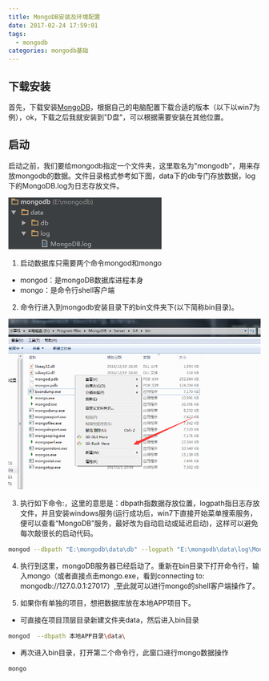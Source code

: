 ```yaml
---
title: MongoDB安装及环境配置
date: 2017-02-24 17:59:01
tags:
  - mongodb
categories: mongodb基础
---
```

## 下载安装
首先，下载安装[MongoDB](https://www.mongodb.com/)，根据自己的电脑配置下载合适的版本（以下以win7为例），ok，下载之后我就安装到"D盘"，可以根据需要安装在其他位置。

## 启动
启动之前，我们要给mongodb指定一个文件夹，这里取名为"mongodb"，用来存放mongodb的数据。文件目录格式参考如下图，data下的db专门存放数据，log下的MongoDB.log为日志存放文件。

![](img/1.png)
1. 启动数据库只需要两个命令mongod和mongo
- mongod：是mongoDB数据库进程本身
- mongo：是命令行shell客户端

2. 命令行进入到mongodb安装目录下的bin文件夹下(以下简称bin目录)。

![](img/2.png)

3. 执行如下命令:，这里的意思是：dbpath指数据存放位置，logpath指日志存放文件，并且安装windows服务(运行成功后，win7下直接开始菜单搜索服务，便可以查看“MongoDB”服务，最好改为自动启动或延迟启动)，这样可以避免每次敲很长的启动代码。
``` bash
mongod --dbpath "E:\mongodb\data\db" --logpath "E:\mongodb\data\log\MongoDB.log" --install --serviceName "MongoDB"
```

4. 执行到这里，mongoDB服务器已经启动了。重新在bin目录下打开命令行，输入mongo（或者直接点击mongo.exe，看到connecting to: mongodb://127.0.0.1:27017）,至此就可以进行mongo的shell客户端操作了。

5. 如果你有单独的项目，想把数据库放在本地APP项目下。
- 可直接在项目顶层目录新建文件夹data，然后进入bin目录

``` bash
mongod  --dbpath 本地APP目录\data\
```
- 再次进入bin目录，打开第二个命令行，此窗口进行mongo数据操作
``` bash
mongo
```